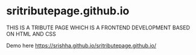 # sritributepage.github.io
THIS IS A TRIBUTE PAGE WHICH IS A FRONTEND DEVELOPMENT BASED ON HTML AND CSS




Demo here https://srishha.github.io/sritributepage.github.io/
